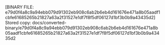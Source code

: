 [BINARY FILE: e79d0f4a8c9a94ebb079d91302eb908c6ab2b6eb4d161676e471a8b05aadf1cbfe61685265b21827a63a2f31527e1df7f8f5df06127d1bf3b0b9a43435d2]
Stored copy: docs/converted-binary/e79d0f4a8c9a94ebb079d91302eb908c6ab2b6eb4d161676e471a8b05aadf1cbfe61685265b21827a63a2f31527e1df7f8f5df06127d1bf3b0b9a43435d2
